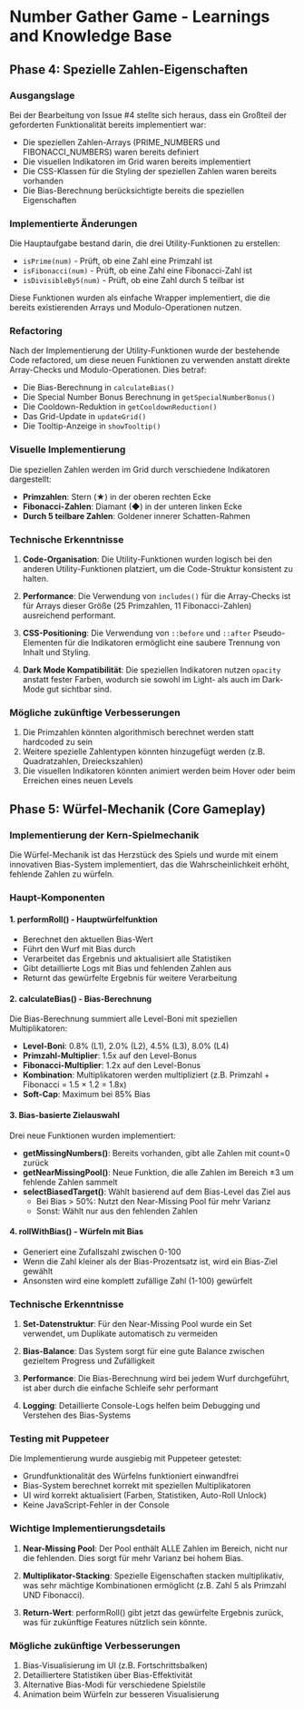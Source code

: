 # Number Gather Game - Learnings and Knowledge Base

## Phase 4: Spezielle Zahlen-Eigenschaften

### Ausgangslage
Bei der Bearbeitung von Issue #4 stellte sich heraus, dass ein Großteil der geforderten Funktionalität bereits implementiert war:
- Die speziellen Zahlen-Arrays (PRIME_NUMBERS und FIBONACCI_NUMBERS) waren bereits definiert
- Die visuellen Indikatoren im Grid waren bereits implementiert
- Die CSS-Klassen für die Styling der speziellen Zahlen waren bereits vorhanden
- Die Bias-Berechnung berücksichtigte bereits die speziellen Eigenschaften

### Implementierte Änderungen
Die Hauptaufgabe bestand darin, die drei Utility-Funktionen zu erstellen:
- `isPrime(num)` - Prüft, ob eine Zahl eine Primzahl ist
- `isFibonacci(num)` - Prüft, ob eine Zahl eine Fibonacci-Zahl ist
- `isDivisibleBy5(num)` - Prüft, ob eine Zahl durch 5 teilbar ist

Diese Funktionen wurden als einfache Wrapper implementiert, die die bereits existierenden Arrays und Modulo-Operationen nutzen.

### Refactoring
Nach der Implementierung der Utility-Funktionen wurde der bestehende Code refactored, um diese neuen Funktionen zu verwenden anstatt direkte Array-Checks und Modulo-Operationen. Dies betraf:
- Die Bias-Berechnung in `calculateBias()`
- Die Special Number Bonus Berechnung in `getSpecialNumberBonus()`
- Die Cooldown-Reduktion in `getCooldownReduction()`
- Das Grid-Update in `updateGrid()`
- Die Tooltip-Anzeige in `showTooltip()`

### Visuelle Implementierung
Die speziellen Zahlen werden im Grid durch verschiedene Indikatoren dargestellt:
- **Primzahlen**: Stern (★) in der oberen rechten Ecke
- **Fibonacci-Zahlen**: Diamant (◆) in der unteren linken Ecke
- **Durch 5 teilbare Zahlen**: Goldener innerer Schatten-Rahmen

### Technische Erkenntnisse
1. **Code-Organisation**: Die Utility-Funktionen wurden logisch bei den anderen Utility-Funktionen platziert, um die Code-Struktur konsistent zu halten.

2. **Performance**: Die Verwendung von `includes()` für die Array-Checks ist für Arrays dieser Größe (25 Primzahlen, 11 Fibonacci-Zahlen) ausreichend performant.

3. **CSS-Positioning**: Die Verwendung von `::before` und `::after` Pseudo-Elementen für die Indikatoren ermöglicht eine saubere Trennung von Inhalt und Styling.

4. **Dark Mode Kompatibilität**: Die speziellen Indikatoren nutzen `opacity` anstatt fester Farben, wodurch sie sowohl im Light- als auch im Dark-Mode gut sichtbar sind.

### Mögliche zukünftige Verbesserungen
1. Die Primzahlen könnten algorithmisch berechnet werden statt hardcoded zu sein
2. Weitere spezielle Zahlentypen könnten hinzugefügt werden (z.B. Quadratzahlen, Dreieckszahlen)
3. Die visuellen Indikatoren könnten animiert werden beim Hover oder beim Erreichen eines neuen Levels

## Phase 5: Würfel-Mechanik (Core Gameplay)

### Implementierung der Kern-Spielmechanik
Die Würfel-Mechanik ist das Herzstück des Spiels und wurde mit einem innovativen Bias-System implementiert, das die Wahrscheinlichkeit erhöht, fehlende Zahlen zu würfeln.

### Haupt-Komponenten

#### 1. performRoll() - Hauptwürfelfunktion
- Berechnet den aktuellen Bias-Wert
- Führt den Wurf mit Bias durch
- Verarbeitet das Ergebnis und aktualisiert alle Statistiken
- Gibt detaillierte Logs mit Bias und fehlenden Zahlen aus
- Returnt das gewürfelte Ergebnis für weitere Verarbeitung

#### 2. calculateBias() - Bias-Berechnung
Die Bias-Berechnung summiert alle Level-Boni mit speziellen Multiplikatoren:
- **Level-Boni**: 0.8% (L1), 2.0% (L2), 4.5% (L3), 8.0% (L4)
- **Primzahl-Multiplier**: 1.5x auf den Level-Bonus
- **Fibonacci-Multiplier**: 1.2x auf den Level-Bonus
- **Kombination**: Multiplikatoren werden multipliziert (z.B. Primzahl + Fibonacci = 1.5 × 1.2 = 1.8x)
- **Soft-Cap**: Maximum bei 85% Bias

#### 3. Bias-basierte Zielauswahl
Drei neue Funktionen wurden implementiert:
- **getMissingNumbers()**: Bereits vorhanden, gibt alle Zahlen mit count=0 zurück
- **getNearMissingPool()**: Neue Funktion, die alle Zahlen im Bereich ±3 um fehlende Zahlen sammelt
- **selectBiasedTarget()**: Wählt basierend auf dem Bias-Level das Ziel aus
  - Bei Bias > 50%: Nutzt den Near-Missing Pool für mehr Varianz
  - Sonst: Wählt nur aus den fehlenden Zahlen

#### 4. rollWithBias() - Würfeln mit Bias
- Generiert eine Zufallszahl zwischen 0-100
- Wenn die Zahl kleiner als der Bias-Prozentsatz ist, wird ein Bias-Ziel gewählt
- Ansonsten wird eine komplett zufällige Zahl (1-100) gewürfelt

### Technische Erkenntnisse

1. **Set-Datenstruktur**: Für den Near-Missing Pool wurde ein Set verwendet, um Duplikate automatisch zu vermeiden

2. **Bias-Balance**: Das System sorgt für eine gute Balance zwischen gezieltem Progress und Zufälligkeit

3. **Performance**: Die Bias-Berechnung wird bei jedem Wurf durchgeführt, ist aber durch die einfache Schleife sehr performant

4. **Logging**: Detaillierte Console-Logs helfen beim Debugging und Verstehen des Bias-Systems

### Testing mit Puppeteer
Die Implementierung wurde ausgiebig mit Puppeteer getestet:
- Grundfunktionalität des Würfelns funktioniert einwandfrei
- Bias-System berechnet korrekt mit speziellen Multiplikatoren
- UI wird korrekt aktualisiert (Farben, Statistiken, Auto-Roll Unlock)
- Keine JavaScript-Fehler in der Console

### Wichtige Implementierungsdetails

1. **Near-Missing Pool**: Der Pool enthält ALLE Zahlen im Bereich, nicht nur die fehlenden. Dies sorgt für mehr Varianz bei hohem Bias.

2. **Multiplikator-Stacking**: Spezielle Eigenschaften stacken multiplikativ, was sehr mächtige Kombinationen ermöglicht (z.B. Zahl 5 als Primzahl UND Fibonacci).

3. **Return-Wert**: performRoll() gibt jetzt das gewürfelte Ergebnis zurück, was für zukünftige Features nützlich sein könnte.

### Mögliche zukünftige Verbesserungen
1. Bias-Visualisierung im UI (z.B. Fortschrittsbalken)
2. Detailliertere Statistiken über Bias-Effektivität
3. Alternative Bias-Modi für verschiedene Spielstile
4. Animation beim Würfeln zur besseren Visualisierung